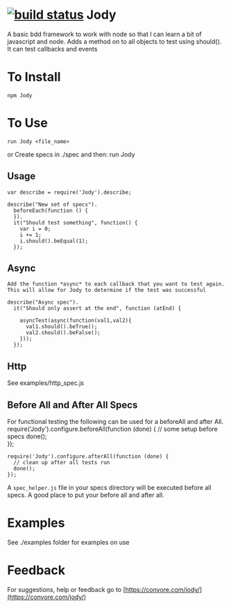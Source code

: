 [![build status](https://secure.travis-ci.org/garrensmith/Jody.png)](http://travis-ci.org/garrensmith/Jody)
Jody
============

A basic bdd framework to work with node so that I can learn a bit of javascript and node. 
Adds a method on to all objects to test using should().
It can test callbacks and events


To Install
==========
    npm Jody

To Use
======
    run Jody <file_name>
or
Create specs in ./spec and then:
    run Jody 

## Usage
    var describe = require('Jody').describe;

    describe("New set of specs").
      beforeEach(function () {
      }).
      it("Should test something", function() {
        var i = 0;
        i += 1;
        i.should().beEqual(1);
      });

## Async
    Add the function *async* to each callback that you want to test again. This will allow for Jody to determine if the test was successful
  
    describe("Async spec").
      it("Should only assert at the end", function (atEnd) {
        
        asyncTest(async(function(val1,val2){
          val1.should().beTrue();
          val2.should().beFalse();
        }));
      });

## Http
  See examples/http_spec.js 

## Before All and After All Specs

  For functional testing the following can be used for a beforeAll and after All. 
    require('Jody').configure.beforeAll(function (done) {
      // some setup before specs
      done();   
    });

    require('Jody').configure.afterAll(function (done) {
      // clean up after all tests run
      done();   
    });

  A `spec_helper.js` file in your specs directory will be executed before all specs. A good place to put your before all and after all.



Examples
========

See ./examples folder for examples on use

Feedback
========

For suggestions, help or feedback go to [https://convore.com/jody/](https://convore.com/jody/)




